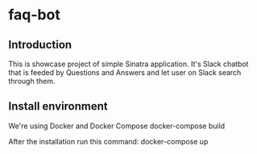 # faq-bot

## Introduction

This is showcase project of simple Sinatra application. It's Slack chatbot that is feeded by Questions and Answers and let user on Slack search through them.

## Install environment

We're using Docker and Docker Compose
  docker-compose build

After the installation run this command: 
  docker-compose up
